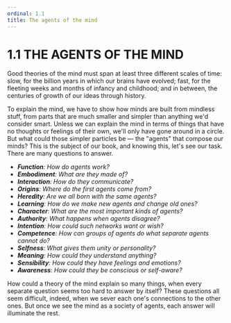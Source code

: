 ```yaml
---
ordinal: 1.1
title: The agents of the mind
---
```


# 1.1 THE AGENTS OF THE MIND

Good theories of the mind must span at least three different scales of time: slow, for the billion years in which our brains have evolved; fast, for the fleeting weeks and months of infancy and childhood; and in between, the centuries of growth of our ideas through history.

To explain the mind, we have to show how minds are built from mindless stuff, from parts that are much smaller and simpler than anything we'd consider smart. Unless we can explain the mind in terms of things that have no thoughts or feelings of their own, we'll only have gone around in a circle. But what could those simpler particles be &mdash; the "agents" that compose our minds? This is the subject of our book, and knowing this, let's see our task. There are many questions to answer.

- _**Function**: How do agents work?_
- _**Embodiment**: What are they made of?_
- _**Interaction**: How do they communicate?_
- _**Origins**: Where do the first agents come from?_
- _**Heredity**: Are we all born with the same agents?_
- _**Learning**: How do we make new agents and change old ones?_
- _**Character**: What are the most important kinds of agents?_
- _**Authority**: What happens when agents disagree?_
- _**Intention**: How could such networks want or wish?_
- _**Competence**: How can groups of agents do what separate agents cannot do?_
- _**Selfness**: What gives them unity or personality?_
- _**Meaning**: How could they understand anything?_
- _**Sensibility**: How could they have feelings and emotions?_
- _**Awareness**: How could they be conscious or self-aware?_

How could a theory of the mind explain so many things, when every separate question seems too hard to answer by itself? These questions all seem difficult, indeed, when we sever each one's connections to the other ones. But once we see the mind as a society of agents, each answer will illuminate the rest.
